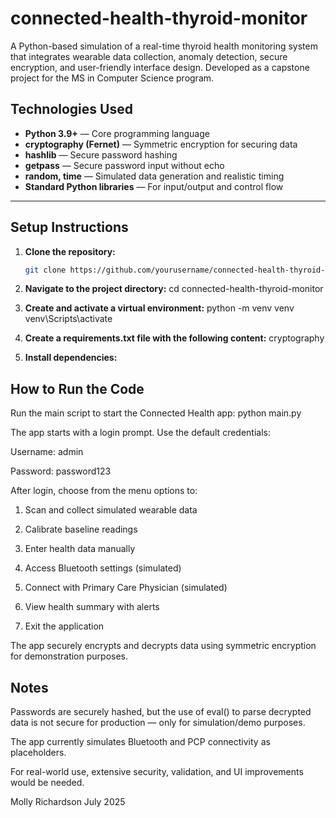 # connected-health-thyroid-monitor
A Python-based simulation of a real-time thyroid health monitoring system that integrates wearable data collection, anomaly detection, secure encryption, and user-friendly interface design. Developed as a capstone project for the MS in Computer Science program.

## Technologies Used

- **Python 3.9+** — Core programming language  
- **cryptography (Fernet)** — Symmetric encryption for securing data  
- **hashlib** — Secure password hashing  
- **getpass** — Secure password input without echo  
- **random, time** — Simulated data generation and realistic timing  
- **Standard Python libraries** — For input/output and control flow  

---

## Setup Instructions

1. **Clone the repository:**
   ```bash
   git clone https://github.com/yourusername/connected-health-thyroid-monitor.git

2. **Navigate to the project directory:**
   cd connected-health-thyroid-monitor

3. **Create and activate a virtual environment:**
python -m venv venv
venv\Scripts\activate

4. **Create a requirements.txt file with the following content:**
   cryptography

5. **Install dependencies:**

## How to Run the Code 
Run the main script to start the Connected Health app: python main.py

The app starts with a login prompt. Use the default credentials:

Username: admin

Password: password123

After login, choose from the menu options to:

1. Scan and collect simulated wearable data

2. Calibrate baseline readings

3. Enter health data manually

4. Access Bluetooth settings (simulated)

5. Connect with Primary Care Physician (simulated)

6. View health summary with alerts

7. Exit the application

The app securely encrypts and decrypts data using symmetric encryption for demonstration purposes.

## Notes
Passwords are securely hashed, but the use of eval() to parse decrypted data is not secure for production — only for simulation/demo purposes.

The app currently simulates Bluetooth and PCP connectivity as placeholders.

For real-world use, extensive security, validation, and UI improvements would be needed.


Molly Richardson
July 2025



   

